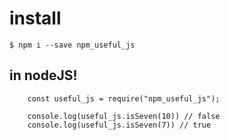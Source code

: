 
# install
  ```
  $ npm i --save npm_useful_js
  ```

## in nodeJS!
```
    const useful_js = require("npm_useful_js");
    
    console.log(useful_js.isSeven(10)) // false
    console.log(useful_js.isSeven(7)) // true
```